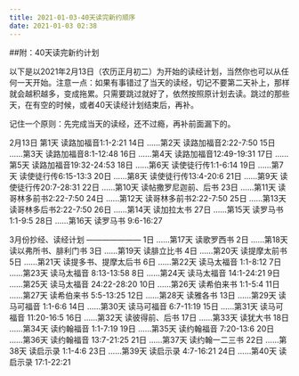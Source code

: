 ```yaml
---
title: 2021-01-03-40天读完新约顺序
date: 2021-01-03 02:38
---
```


##附：40天读完新约计划

以下是以2021年2月13日（农历正月初二）为开始的读经计划，当然你也可以从任何一天开始。注意一点：如果有事错过了当天的读经，切记不要第二天补上，那样就会越积越多，变成拖累。只需要跳过就好了，依然按照原计划去读。跳过的那些天，在有空的时候，或者40天读经计划结束后，再补。

记住一个原则：先完成当天的读经，还不过瘾，再补前面漏下的。

2月13日 第1天 读路加福音1:1-2:21
14日 ……第2天 读路加福音2:22-7:50
15日 ……第3天 读路加福音8:1-12:48
16日 ……第4天 读路加福音12:49-19:31
17日 ……第5天 读路加福音19:32-24:53
18日 ……第6天 读使徒行传1:1-6:14
19日 ……第7天 读使徒行传6:15-13:3
20日 ……第8天 读使徒行传13:4-20:6
21日 ……第9天 读使徒行传20:7-28:31
22日 ……第10天 读帖撒罗尼迦前、后书
23日 ……第11天 读哥林多前书2:22-7:50
24日 ……第12天 读哥林多前书2:22-7:50
25日 ……第13天 读哥林多后书2:22-7:50
26日 ……第14天 读加拉太书
27日 ……第15天 读罗马书 1:1-9:5
28日 ……第16天 读罗马书 9:6-16:27

3月份抄经、读经计划
———————
1日 ……第17天 读歌罗西书
2日 ……第18天 读以弗所书、腓利门书
3日 ……第19天 读腓立比书
4日 ……第20天 读提摩太前书
5日 ……第21天 读提多书、提摩太后书
6日 ……第22天 读马太福音 1:1-8:12
7日 ……第23天 读马太福音 8:13-13:58
8日 ……第24天 读马太福音 14:1-24:21
9日 ……第25天 读马太福音 24:22-28:20
10日 ……第26天 读希伯来书 1:1-5:4
11日 ……第27天 读希伯来书 5:5-13:25
12日 ……第28天 读雅各书
13日 ……第29天 读马可福音 1:1-6:6
14日 ……第30天 读马可福音 6:7-11:19
15日 ……第31天 读马可福音 11:20-16:5
16日 ……第32天 读彼得前、后书
17日 ……第33天 读犹大书
18日 ……第34天 读约翰福音 1:1-7:19
19日 ……第35天 读约翰福音 7:20-13:6
20日 ……第36天 读约翰福音 13:7-21:25 
21日 ……第37天 读约翰一二三书
22日 ……第38天 读启示录 1:1-4:6
23日 ……第39天 读启示录 4:7-16:21
24日 ……第40天 读启示录 17:1-22:21